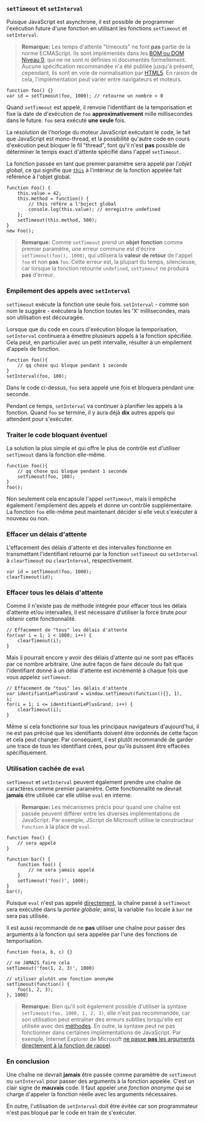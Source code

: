 ### `setTimeout` et `setInterval`

Puisque JavaScript est asynchrone, il est possible de programmer l'exécution future d'une fonction en utilisant les fonctions `setTimeout` et `setInterval`.

> **Remarque:** Les temps d'attente "timeouts" ne font **pas** partie de la norme ECMAScript. Ils sont implémentés dans les [BOM ou DOM Niveau 0][1], qui ne ne sont ni définies ni documentés formellement.
> Aucune spécification recommandée n'a été publiée jusqu'à présent, cependant, ils sont en voie de normalisation par [HTML5][2].
> En raison de cela, l'implémentation peut varier entre navigateurs et moteurs.

    function foo() {}
    var id = setTimeout(foo, 1000); // retourne un nombre > 0

Quand `setTimeout` est appelé, il renvoie l'identifiant de la temporisation et fixe la date de d'exécution de `foo` **approximativement** mille millisecondes dans le future. `foo` sera exécuté **une seule** fois.

La résolution de l'horloge du moteur JavaScript exécutant le code, le fait que JavaScript est mono-thread, et la possibilité qu'autre code en cours d'exécution peut bloquer le fil "thread", font qu'il n'est **pas** possible de déterminer le temps exact d'attente spécifié dans l'appel `setTimeout`.

La fonction passée en tant que premier paramètre sera appelé par l'*objet global*, ce qui signifie que [`this`](#function.this) à l'intérieur de la fonction appelée fait référence à l'objet global.

    function Foo() {
        this.value = 42;
        this.method = function() {
            // this réfère a l'boject global
            console.log(this.value); // enregistre undefined
        };
        setTimeout(this.method, 500);
    }
    new Foo();

> **Remarque:** Comme `setTimeout` prend un **objet fonction** comme premier paramètre, une erreur commune est d'écrire `setTimeout(foo(), 1000)`, qui utilisera la **valeur de retour** de l'appel `foo` et non **pas** `foo`. Cette erreur est, la plupart du temps, silencieuse, car lorsque la fonction retourne `undefined`, `setTimeout` ne produira **pas** d'erreur.

### Empilement des appels avec `setInterval`

`setTimeout` exécute la fonction une seule fois. `setInterval` - comme son nom le suggère - exécutera la fonction toutes les 'X' millisecondes, mais son utilisation est découragée.

Lorsque que du code en cours d'exécution bloque la temporisation, `setInterval` continuera a émettre plusieurs appels à la fonction spécifiée. Cela peut, en particulier avec un petit intervalle, résulter à un empilement d'appels de fonction.

    function foo(){
        // qq chose qui bloque pendant 1 seconde
    }
    setInterval(foo, 100);

Dans le code ci-dessus, `foo` sera appelé une fois et bloquera pendant une seconde.

Pendant ce temps, `setInterval` va continuer à planifier les appels à la fonction. Quand `foo` se termine, il y aura déjà **dix** autres appels qui attendent pour s'exécuter.

### Traiter le code bloquant éventuel

La solution la plus simple et qui offre le plus de contrôle est d'utiliser `setTimeout` dans la fonction elle-même.

    function foo(){
        // qq chose qui bloque pendant 1 seconde
        setTimeout(foo, 100);
    }
    foo();

Non seulement cela encapsule l'appel `setTimeout`, mais il empêche également l'empilement des appels et donne un contrôle supplémentaire. La fonction `foo` elle-même peut maintenant décider si elle veut s'exécuter à nouveau ou non.

### Effacer un délais d'attente

L'effacement des délais d'attente et des intervalles fonctionne en transmettant l'identifiant retourné par la fonction `setTimeout` ou `setInterval` à `clearTimeout` ou `clearInterval`, respectivement.

    var id = setTimeout(foo, 1000);
    clearTimeout(id);

### Effacer tous les délais d'attente

Comme il n'existe pas de méthode intégrée pour effacer tous les délais d'attente et/ou intervalles, il est nécessaire d'utiliser la force brute pour obtenir cette fonctionnalité.

    // Effacement de "tous" les délais d'attente
    for(var i = 1; i < 1000; i++) {
        clearTimeout(i);
    }

Mais il pourrait encore y avoir des délais d'attente qui ne sont pas effacés par ce nombre arbitraire.
Une autre façon de faire découle du fait que l'identifiant donné à un délai d'attente est incrémenté à chaque fois que vous appelez `setTimeout`.

    // Effacement de "tous" les délais d'attente
    var identifiantLePlusGrand = window.setTimeout(function(){}, 1),
    i;
    for(i = 1; i <= identifiantLePlusGrand; i++) {
        clearTimeout(i);
    }

Même si cela fonctionne sur tous les principaux navigateurs d'aujourd'hui, il ne est pas précisé que les identifiants doivent être ordonnés de cette façon et cela peut changer. Par conséquent, il est plutôt recommandé de garder une trace de tous les identifiant crées, pour qu'ils puissent être effacées spécifiquement.

### Utilisation cachée de `eval`

`setTimeout` et `setInterval` peuvent également prendre une chaîne de caractères comme premier paramètre.
Cette fonctionnalité ne devrait **jamais** être utilisée car elle utilise `eval` en interne.

> **Remarque:** Les mécanismes précis pour quand une chaîne est passée peuvent différer entre les diverses implémentations de JavaScript.
> Par exemple, JScript de Microsoft utilise le constructeur `Function` à la place de `eval`.

    function foo() {
        // sera appelé
    }
    
    function bar() {
        function foo() {
            // ne sera jamais appelé
        }
        setTimeout('foo()', 1000);
    }
    bar();

Puisque `eval` n'est pas appelé [directement](#core.eval), la chaîne passé à `setTimeout` sera exécutée dans la *portée globale*; ainsi, la variable `foo` locale à `bar` ne sera pas utilisée.

Il est aussi recommandé de ne **pas** utiliser une chaîne pour passer des arguments à la fonction qui sera appelée par l'une des fonctions de temporisation.

    function foo(a, b, c) {}
    
    // ne JAMAIS faire cela
    setTimeout('foo(1, 2, 3)', 1000)
    
    // utiliser plutôt une fonction anonyme
    setTimeout(function() {
        foo(1, 2, 3);
    }, 1000)

>**Remarque:** Bien qu'il soit également possible d'utiliser la syntaxe `setTimeout(foo, 1000, 1, 2, 3)`, elle n'est pas recommandée, car son utilisation peut entraîner des erreurs subtiles lorsqu'elle est utilisée avec des [méthodes](#function.this).
>En outre, la syntaxe peut ne pas fonctionner dans certaines implémentations de JavaScript. Par exemple, Internet Explorer de Microsoft [ne passe **pas** les arguments directement à la fonction de rappel][3].

### En conclusion

Une chaîne ne devrait **jamais** être passée comme paramètre de `setTimeout` ou `setInterval` pour passer des arguments à la fonction appelée. C'est un clair signe de **mauvais** code. Il faut appeler une *fonction anonyme* qui se charge d'appeler la fonction réelle avec les arguments nécessaires.

En outre, l'utilisation de `setInterval` doit être évitée car son programmateur n'est pas bloqué par le code en train de s'exécuter.

[1]: http://www.nczonline.net/blog/2009/09/29/web-definitions-dom-ajax-and-more/ "Web definitions: DOM, Ajax, and more"
[2]: http://www.w3.org/TR/2014/WD-html5-20140617/webappapis.html#timers "6 Web application APIs - HTML5"
[3]: http://msdn.microsoft.com/en-us/library/ie/ms536753(v=vs.85).aspx "setTimeout method (Internet Explorer)"
